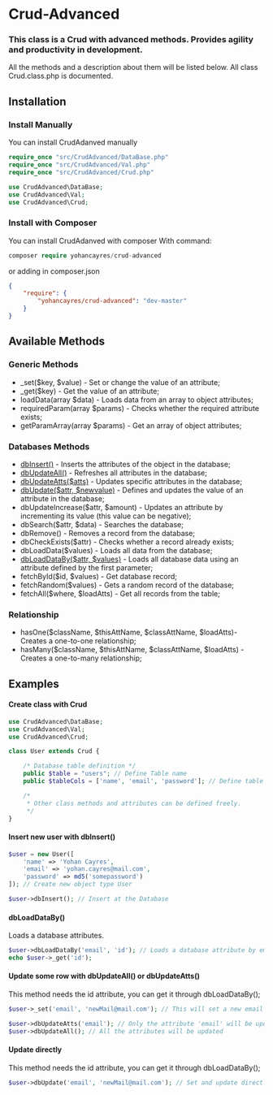 # Crud-Advanced

### This class is a Crud with advanced methods. Provides agility and productivity in development.

All the methods and a description about them will be listed below. All class Crud.class.php is documented.

## Installation 
### Install Manually
You can install CrudAdanved manually
```php
require_once "src/CrudAdvanced/DataBase.php"
require_once "src/CrudAdvanced/Val.php"
require_once "src/CrudAdvanced/Crud.php"

use CrudAdvanced\DataBase;
use CrudAdvanced\Val;
use CrudAdvanced\Crud;
```

### Install with Composer
You can install CrudAdanved with composer
With command:
```php
composer require yohancayres/crud-advanced
```
or adding in composer.json
```json 
{
    "require": {
        "yohancayres/crud-advanced": "dev-master"
    }
}
```

## Available Methods

### Generic Methods
- _set($key, $value) - Set or change the value of an attribute;
- _get($key) - Get the value of an attribute;
- loadData(array $data) - Loads data from an array to object attributes;
- requiredParam(array $params) - Checks whether the required attribute exists;
- getParamArray(array $params) - Get an array of object attributes;

### Databases Methods
- [dbInsert()]('#insert-new-user-with-dbinsert') - Inserts the attributes of the object in the database;
- [dbUpdateAll()]('#update-some-row-with-dbupdateall-or-dbupdateatts') - Refreshes all attributes in the database;
- [dbUpdateAtts($atts)]('#update-some-row-with-dbupdateall-or-dbupdateatts') - Updates specific attributes in the database;
- [dbUpdate($attr, $newvalue)]('#update-directly') - Defines and updates the value of an attribute in the database;
- dbUpdateIncrease($attr, $amount) - Updates an attribute by incrementing its value (this value can be negative);
- dbSearch($attr, $data) - Searches the database;
- dbRemove() - Removes a record from the database;
- dbCheckExists($attr) - Checks whether a record already exists;
- dbLoadData($values) - Loads all data from the database;
- [dbLoadDataBy($attr, $values)]('##dbloaddataby') - Loads all database data using an attribute defined by the first parameter;
- fetchById($id, $values) - Get database record;
- fetchRandom($values) - Gets a random record of the database;
- fetchAll($where, $loadAtts) - Get all records from the table;

### Relationship
- hasOne($className, $thisAttName, $classAttName, $loadAtts)- Creates a one-to-one relationship;
- hasMany($className, $thisAttName, $classAttName, $loadAtts) - Creates a one-to-many relationship;


## Examples

#### Create class with Crud
```php
use CrudAdvanced\DataBase;
use CrudAdvanced\Val;
use CrudAdvanced\Crud;

class User extends Crud {

	/* Database table definition */
	public $table = "users"; // Define Table name
	public $tableCols = ['name', 'email', 'password']; // Define table cols

	/*
	 * Other class methods and attributes can be defined freely.
	 */
}
```


#### Insert new user with dbInsert()
```php
$user = new User([
	'name' => 'Yohan Cayres',
	'email' => 'yohan.cayres@mail.com',
	'password' => md5('somepassword')
]); // Create new object type User

$user->dbInsert(); // Insert at the Database
```

#### dbLoadDataBy()
Loads a database attributes.
```php
$user->dbLoadDataBy('email', 'id'); // Loads a database attribute by email.
echo $user->_get('id');
```

#### Update some row with dbUpdateAll() or dbUpdateAtts()
This method needs the id attribute, you can get it through dbLoadDataBy();
```php
$user->_set('email', 'newMail@mail.com'); // This will set a new email

$user->dbUpdateAtts('email'); // Only the attribute 'email' will be updated
$user->dbUpdateAll(); // All the attributes will be updated
```

#### Update directly
This method needs the id attribute, you can get it through dbLoadDataBy();
```php
$user->dbUpdate('email', 'newMail@mail.com'); // Set and update directly.
```
